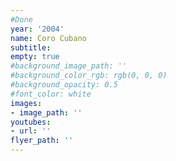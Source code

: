 ```yaml
---
#Done
year: '2004'
name: Coro Cubano
subtitle: 
empty: true
#background_image_path: ''
#background_color_rgb: rgb(0, 0, 0)
#background_opacity: 0.5
#font_color: white
images:
- image_path: ''
youtubes:
- url: ''
flyer_path: ''
---
```

